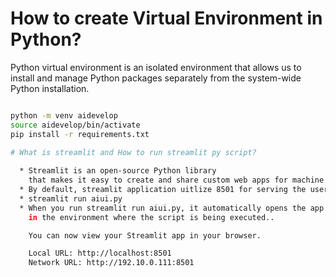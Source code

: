 # How to create Virtual Environment in Python?

Python virtual environment is an isolated environment that allows us to install and manage Python packages separately from the system-wide Python installation.

```bash

python -m venv aidevelop
source aidevelop/bin/activate
pip install -r requirements.txt
```
``` bash
# What is streamlit and How to run streamlit py script?
 
  * Streamlit is an open-source Python library
    that makes it easy to create and share custom web apps for machine learning and data science.
  * By default, streamlit application uitlize 8501 for serving the user interface (UI)
  * streamlit run aiui.py
  * When you run streamlit run aiui.py, it automatically opens the app UI in your default web browser or
    in the environment where the script is being executed..

    You can now view your Streamlit app in your browser.

    Local URL: http://localhost:8501
    Network URL: http://192.10.0.111:8501
```

